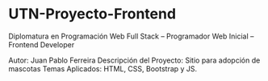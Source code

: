 # UTN-Proyecto-Frontend
Diplomatura en Programación Web Full Stack – Programador Web Inicial – Frontend Developer

Autor: Juan Pablo Ferreira
Descripción del Proyecto: Sitio para adopción de mascotas
Temas Aplicados: HTML, CSS, Bootstrap y JS.